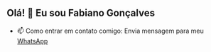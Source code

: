 ## Olá! 👋 Eu sou Fabiano Gonçalves


- 📫 Como entrar em contato comigo: Envia mensagem para meu <a href="[url](https://api.whatsapp.com/send/?phone=5521980853345&text&type=phone_number&app_absent=0)">WhatsApp</a>
<!--
**FSGRJ/fsgrj** is a ✨ _special_ ✨ repository because its `README.md` (this file) appears on your GitHub profile.

Aqui estão algumas ideias para você começar:

- 🔭 Estou trabalhando em...
- 🌱 Estou aprendendo...
- 👯 Estou procurando colaborar em...
- 🤔 Estou procurando ajuda com...
- 💬 Pergunte-me sobre...
      (21) 98612-4348
      
- 😄 Pronomes:...
- ⚡ Curiosidade:...
-->
